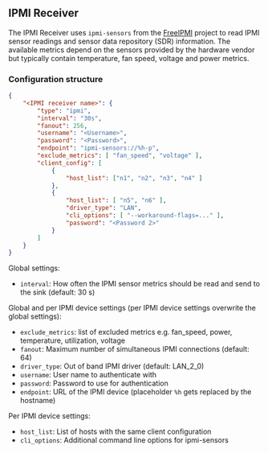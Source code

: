 ## IPMI Receiver

The IPMI Receiver uses `ipmi-sensors` from the [FreeIPMI](https://www.gnu.org/software/freeipmi/) project to read IPMI sensor readings and sensor data repository (SDR) information. The available metrics depend on the sensors provided by the hardware vendor but typically contain temperature, fan speed, voltage and power metrics.

### Configuration structure

```json
{
    "<IPMI receiver name>": {
        "type": "ipmi",
        "interval": "30s",
        "fanout": 256,
        "username": "<Username>",
        "password": "<Password>",
        "endpoint": "ipmi-sensors://%h-p",
        "exclude_metrics": [ "fan_speed", "voltage" ],
        "client_config": [
            {
                "host_list": ["n1", "n2", "n3", "n4" ]
            },
            {
                "host_list": [ "n5", "n6" ],
                "driver_type": "LAN",
                "cli_options": [ "--workaround-flags=..." ],
                "password": "<Password 2>"
            }
        ]
    }
}
```

Global settings:

- `interval`: How often the IPMI sensor metrics should be read and send to the sink (default: 30 s)

Global and per IPMI device settings (per IPMI device settings overwrite the global settings):

- `exclude_metrics`: list of excluded metrics e.g. fan_speed, power, temperature, utilization, voltage
- `fanout`: Maximum number of simultaneous IPMI connections (default: 64)
- `driver_type`: Out of band IPMI driver (default: LAN_2_0)
- `username`: User name to authenticate with
- `password`: Password to use for authentication
- `endpoint`: URL of the IPMI device (placeholder `%h` gets replaced by the hostname)

Per IPMI device settings:

- `host_list`: List of hosts with the same client configuration
- `cli_options`: Additional command line options for ipmi-sensors
